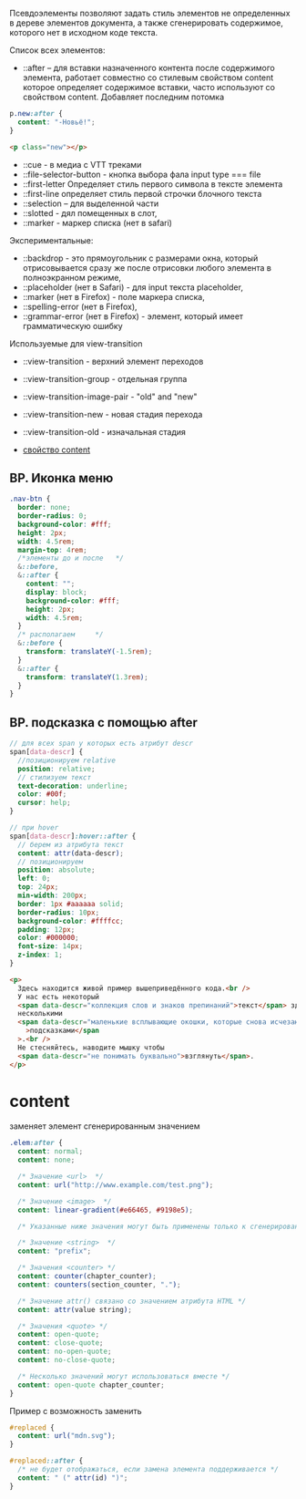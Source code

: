 Псевдоэлементы позволяют задать стиль элементов не определенных в дереве элементов документа, а также сгенерировать содержимое, которого нет в исходном коде текста.

Список всех элементов:

- ::after – для вставки назначенного контента после содержимого элемента, работает совместно со стилевым свойством content которое определяет содержимое вставки, часто используют со свойством content. Добавляет последним потомка

```scss
p.new:after {
  content: "-Новьё!";
}
```

```html
<p class="new"></p>
```

- ::cue - в медиа с VTT треками
- ::file-selector-button - кнопка выбора фала input type === file
- ::first-letter Определяет стиль первого символа в тексте элемента
- ::first-line определяет стиль первой строчки блочного текста
- ::selection – для выделенной части
- ::slotted - дял помещенных в слот,
- ::marker - маркер списка (нет в safari)

Экспериментальные:

- ::backdrop - это прямоугольник с размерами окна, который отрисовывается сразу же после отрисовки любого элемента в полноэкранном режиме,
- ::placeholder (нет в Safari) - для input текста placeholder,
- ::marker (нет в Firefox) - поле маркера списка,
- ::spelling-error (нет в Firefox),
- ::grammar-error (нет в Firefox) - элемент, который имеет грамматическую ошибку

Используемые для view-transition

- ::view-transition - верхний элемент переходов
- ::view-transition-group - отдельная группа
- ::view-transition-image-pair - "old" and "new"
- ::view-transition-new - новая стадия перехода
- ::view-transition-old - изначальная стадия

- [свойство content](./css-props.md/#content)

## BP. Иконка меню

```css
.nav-btn {
  border: none;
  border-radius: 0;
  background-color: #fff;
  height: 2px;
  width: 4.5rem;
  margin-top: 4rem;
  /*элементы до и после   */
  &::before,
  &::after {
    content: "";
    display: block;
    background-color: #fff;
    height: 2px;
    width: 4.5rem;
  }
  /* располагаем     */
  &::before {
    transform: translateY(-1.5rem);
  }
  &::after {
    transform: translateY(1.3rem);
  }
}
```

## BP. подсказка с помощью after

```scss
// для всех span у которых есть атрибут descr
span[data-descr] {
  //позиционируем relative
  position: relative;
  // стилизуем текст
  text-decoration: underline;
  color: #00f;
  cursor: help;
}

// при hover
span[data-descr]:hover::after {
  // берем из атрибута текст
  content: attr(data-descr);
  // позиционируем
  position: absolute;
  left: 0;
  top: 24px;
  min-width: 200px;
  border: 1px #aaaaaa solid;
  border-radius: 10px;
  background-color: #ffffcc;
  padding: 12px;
  color: #000000;
  font-size: 14px;
  z-index: 1;
}
```

```html
<p>
  Здесь находится живой пример вышеприведённого кода.<br />
  У нас есть некоторый
  <span data-descr="коллекция слов и знаков препинаний">текст</span> здесь с
  несколькими
  <span data-descr="маленькие всплывающие окошки, которые снова исчезают"
    >подсказками</span
  >.<br />
  Не стесняйтесь, наводите мышку чтобы
  <span data-descr="не понимать буквально">взглянуть</span>.
</p>
```

<!-- content ------------------------------------------------------------------------------------------------------------------------------->

# content

заменяет элемент сгенерированным значением

```scss
.elem:after {
  content: normal;
  content: none;

  /* Значение <url>  */
  content: url("http://www.example.com/test.png");

  /* Значение <image>  */
  content: linear-gradient(#e66465, #9198e5);

  /* Указанные ниже значения могут быть применены только к сгенерированному контенту с использованием ::before и ::after */

  /* Значение <string>  */
  content: "prefix";

  /* Значения <counter> */
  content: counter(chapter_counter);
  content: counters(section_counter, ".");

  /* Значение attr() связано со значением атрибута HTML */
  content: attr(value string);

  /* Значения <quote> */
  content: open-quote;
  content: close-quote;
  content: no-open-quote;
  content: no-close-quote;

  /* Несколько значений могут использоваться вместе */
  content: open-quote chapter_counter;
}
```

Пример с возможность заменить

```scss
#replaced {
  content: url("mdn.svg");
}

#replaced::after {
  /* не будет отображаться, если замена элемента поддерживается */
  content: " (" attr(id) ")";
}
```
